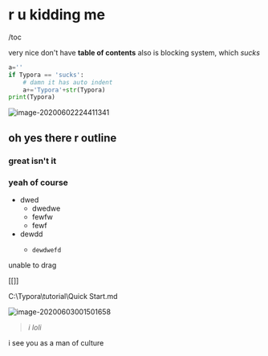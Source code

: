 # r u kidding me

/toc

very nice
don't have **table of contents**
also is blocking system, which *sucks*

```python
a=''
if Typora == 'sucks':
    # damn it has auto indent
    a+='Typora'+str(Typora)
print(Typora)
```

![image-20200602224411341](C:\Users\ASUS\AppData\Roaming\Typora\typora-user-images\image-20200602224411341.png)

## oh yes there r outline

###  great isn't it
### yeah of course
- dwed
	- dwedwe
	- fewfw
	- fewf
- dewdd
  - 	dewdwefd

unable to drag



[[]]

C:\Typora\tutorial\Quick Start.md

![image-20200603001501658](https://i.loli.net/2020/06/03/HLDWuZTK1fRmi4G.png)

>*i loli* 

i see you as a man of culture


